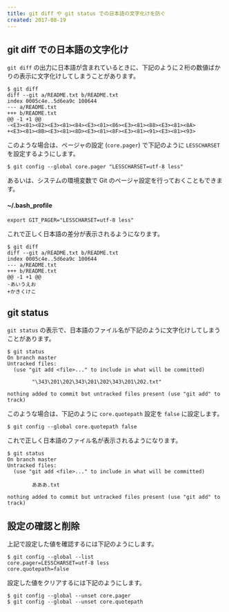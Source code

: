 ```yaml
---
title: git diff や git status での日本語の文字化けを防ぐ
created: 2017-08-19
---
```


git diff での日本語の文字化け
----

`git diff` の出力に日本語が含まれているときに、下記のように２桁の数値ばかりの表示に文字化けしてしまうことがあります。

~~~
$ git diff
diff --git a/README.txt b/README.txt
index 0005c4e..5d6ea9c 100644
--- a/README.txt
+++ b/README.txt
@@ -1 +1 @@
-<E3><81><82><E3><81><84><E3><81><86><E3><81><88><E3><81><8A>
+<E3><81><8B><E3><81><8D><E3><81><8F><E3><81><91><E3><81><93>
~~~

このような場合は、ページャの設定 (`core.pager`) で下記のように `LESSCHARSET` を設定するようにします。

~~~
$ git config --global core.pager "LESSCHARSET=utf-8 less"
~~~

あるいは、システムの環境変数で Git のページャ設定を行っておくこともできます。


#### ~/.bash_profile

~~~
export GIT_PAGER="LESSCHARSET=utf-8 less"
~~~

これで正しく日本語の差分が表示されるようになります。

~~~
$ git diff
diff --git a/README.txt b/README.txt
index 0005c4e..5d6ea9c 100644
--- a/README.txt
+++ b/README.txt
@@ -1 +1 @@
-あいうえお
+かきくけこ
~~~


git status
----

`git status` の表示で、日本語のファイル名が下記のように文字化けしてしまうことがあります。

~~~
$ git status
On branch master
Untracked files:
  (use "git add <file>..." to include in what will be committed)

        "\343\201\202\343\201\202\343\201\202.txt"

nothing added to commit but untracked files present (use "git add" to track)
~~~

このような場合は、下記のように `core.quotepath` 設定を `false` に設定します。

~~~
$ git config --global core.quotepath false
~~~

これで正しく日本語のファイル名が表示されるようになります。

~~~
$ git status
On branch master
Untracked files:
  (use "git add <file>..." to include in what will be committed)

        あああ.txt

nothing added to commit but untracked files present (use "git add" to track)
~~~


設定の確認と削除
----

上記で設定した値を確認するには下記のようにします。

~~~
$ git config --global --list
core.pager=LESSCHARSET=utf-8 less
core.quotepath=false
~~~

設定した値をクリアするには下記のようにします。

~~~
$ git config --global --unset core.pager
$ git config --global --unset core.quotepath
~~~

